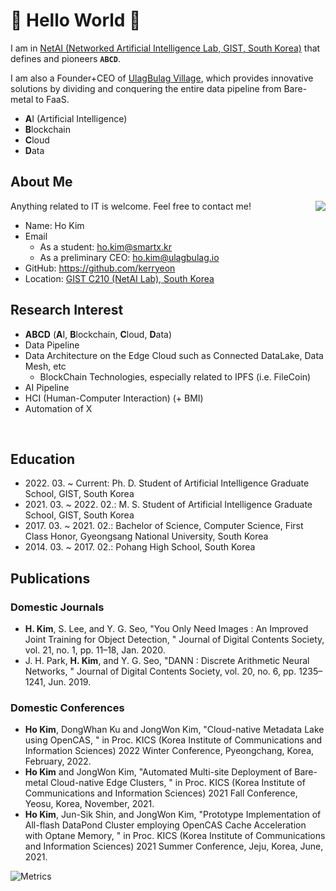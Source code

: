 # 💖 Hello World 🤭

I am in [NetAI (Networked Artificial Intelligence Lab, GIST, South Korea)](https://netai.smartx.kr/) that defines and pioneers **`ABCD`**.

I am also a Founder+CEO of [UlagBulag Village](https://ulagbulag.io/), which provides innovative solutions by dividing and conquering the entire data pipeline from Bare-metal to FaaS.

* **A**I (Artificial Intelligence)
* **B**lockchain
* **C**loud
* **D**ata

## About Me

<img align="right" src="https://github.com/kerryeon/kerryeon/blob/master/profile.png?raw=true">

Anything related to IT is welcome. Feel free to contact me!

* Name: Ho Kim
* Email
  + As a student: ho.kim@smartx.kr
  + As a preliminary CEO: ho.kim@ulagbulag.io
* GitHub: https://github.com/kerryeon
* Location: [GIST C210 (NetAI Lab), South Korea](https://goo.gl/maps/Z419iejqWRJrLwoDA)

## Research Interest

* **ABCD** (**A**I, **B**lockchain, **C**loud, **D**ata)
* Data Pipeline
* Data Architecture on the Edge Cloud such as Connected DataLake, Data Mesh, etc
  + BlockChain Technologies, especially related to IPFS (i.e. FileCoin)
* AI Pipeline
* HCI (Human-Computer Interaction) (+ BMI)
* Automation of X

<br clear="right"/>

## Education

* 2022\. 03\. ~ Current: Ph. D. Student of Artificial Intelligence Graduate School, GIST, South Korea
* 2021\. 03\. ~ 2022\. 02\.: M. S. Student of Artificial Intelligence Graduate School, GIST, South Korea
* 2017\. 03\. ~ 2021\. 02\.: Bachelor of Science, Computer Science, First Class Honor, Gyeongsang National University, South Korea
* 2014\. 03\. ~ 2017\. 02\.: Pohang High School, South Korea

## Publications

### Domestic Journals

* **H. Kim**, S. Lee, and Y. G. Seo, "You Only Need Images : An Improved Joint Training for Object Detection, " Journal of Digital Contents Society, vol. 21, no. 1, pp. 11–18, Jan. 2020.
* J. H. Park, **H. Kim**, and Y. G. Seo, "DANN : Discrete Arithmetic Neural Networks, " Journal of Digital Contents Society, vol. 20, no. 6, pp. 1235–1241, Jun. 2019.

### Domestic Conferences

* **Ho Kim**, DongWhan Ku and JongWon Kim, "Cloud-native Metadata Lake using OpenCAS, " in Proc. KICS (Korea Institute of Communications and Information Sciences) 2022 Winter Conference, Pyeongchang, Korea, February, 2022.
* **Ho Kim** and JongWon Kim, "Automated Multi-site Deployment of Bare-metal Cloud-native Edge Clusters, " in Proc. KICS (Korea Institute of Communications and Information Sciences) 2021 Fall Conference, Yeosu, Korea, November, 2021.
* **Ho Kim**, Jun-Sik Shin, and JongWon Kim, "Prototype Implementation of All-flash DataPond Cluster employing OpenCAS Cache Acceleration with Optane Memory, "  in Proc. KICS (Korea Institute of Communications and Information Sciences) 2021 Summer Conference, Jeju, Korea, June, 2021.

![Metrics](https://github.com/kerryeon/kerryeon/blob/master/metrics.svg)
